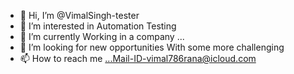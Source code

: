 - 👋 Hi, I’m @VimalSingh-tester
- 👀 I’m interested in Automation Testing
- 🌱 I’m currently Working in a company ...
- 💞️ I’m looking for new opportunities With some more challenging 
- 📫 How to reach me ...Mail-ID-vimal786rana@icloud.com

<!---
VimalSingh-tester/VimalSingh-tester is a ✨ special ✨ repository because its `README.md` (this file) appears on your GitHub profile.
You can click the Preview link to take a look at your changes.
--->
